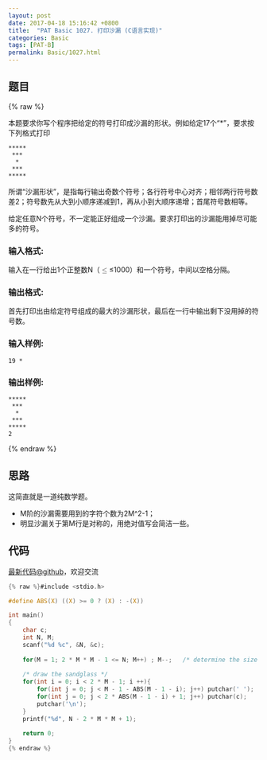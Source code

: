 ```yaml
---
layout: post
date: 2017-04-18 15:16:42 +0800
title:  "PAT Basic 1027. 打印沙漏 (C语言实现)"
categories: Basic
tags: [PAT-B]
permalink: Basic/1027.html
---
```


## 题目

{% raw %}<div class="ques-view"><p>本题要求你写个程序把给定的符号打印成沙漏的形状。例如给定17个“*”，要求按下列格式打印</p>
<pre><code>*****
 ***
  *
 ***
*****
</code></pre><p>所谓“沙漏形状”，是指每行输出奇数个符号；各行符号中心对齐；相邻两行符号数差2；符号数先从大到小顺序递减到1，再从小到大顺序递增；首尾符号数相等。</p>
<p>给定任意N个符号，不一定能正好组成一个沙漏。要求打印出的沙漏能用掉尽可能多的符号。</p>
<h3 id="-">输入格式:</h3>
<p>输入在一行给出1个正整数N（<span class="katex"><span class="katex-mathml"><math><mrow><mo>≤</mo></mrow>\le</math></span><span aria-hidden="true" class="katex-html"><span class="strut" style="height:0.63597em;"></span><span class="strut bottom" style="height:0.7719400000000001em;vertical-align:-0.13597em;"></span><span class="base textstyle uncramped"><span class="mrel">≤</span></span></span></span>1000）和一个符号，中间以空格分隔。</p>
<h3 id="-">输出格式:</h3>
<p>首先打印出由给定符号组成的最大的沙漏形状，最后在一行中输出剩下没用掉的符号数。</p>
<h3 id="-">输入样例:</h3>
<pre><code class="lang-in">19 *
</code></pre>
<h3 id="-">输出样例:</h3>
<pre><code class="lang-out">*****
 ***
  *
 ***
*****
2
</code></pre>
</div>{% endraw %}

## 思路

这简直就是一道纯数学题。

- M阶的沙漏需要用到的字符个数为2M^2-1；
- 明显沙漏关于第M行是对称的，用绝对值写会简洁一些。

## 代码

[最新代码@github](https://github.com/OliverLew/PAT/blob/master/PATBasic/1027.c)，欢迎交流
```c
{% raw %}#include <stdio.h>

#define ABS(X) ((X) >= 0 ? (X) : -(X))

int main()
{
    char c;
    int N, M;
    scanf("%d %c", &N, &c);
    
    for(M = 1; 2 * M * M - 1 <= N; M++) ; M--;   /* determine the size */
    
    /* draw the sandglass */
    for(int i = 0; i < 2 * M - 1; i ++){
        for(int j = 0; j < M - 1 - ABS(M - 1 - i); j++) putchar(' ');
        for(int j = 0; j < 2 * ABS(M - 1 - i) + 1; j++) putchar(c);
        putchar('\n');
    }
    printf("%d", N - 2 * M * M + 1);
    
    return 0;
}
{% endraw %}
```